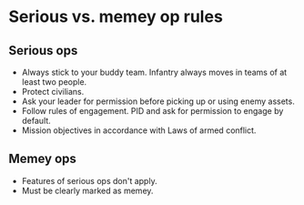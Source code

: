 # Serious vs. memey op rules


## Serious ops
- Always stick to your buddy team. Infantry always moves in teams of at least two people.
- Protect civilians.
- Ask your leader for permission before picking up or using enemy assets.
- Follow rules of engagement. PID and ask for permission to engage by default.
- Mission objectives in accordance with Laws of armed conflict.


## Memey ops
- Features of serious ops don't apply.
- Must be clearly marked as memey.
